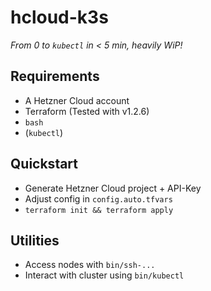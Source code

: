 # hcloud-k3s
*From 0 to `kubectl` in < 5 min, heavily WiP!*

## Requirements
- A Hetzner Cloud account
- Terraform (Tested with v1.2.6)
- `bash`
- (`kubectl`)

## Quickstart
- Generate Hetzner Cloud project + API-Key
- Adjust config in `config.auto.tfvars`
- `terraform init && terraform apply`

## Utilities
- Access nodes with `bin/ssh-...`
- Interact with cluster using `bin/kubectl`
